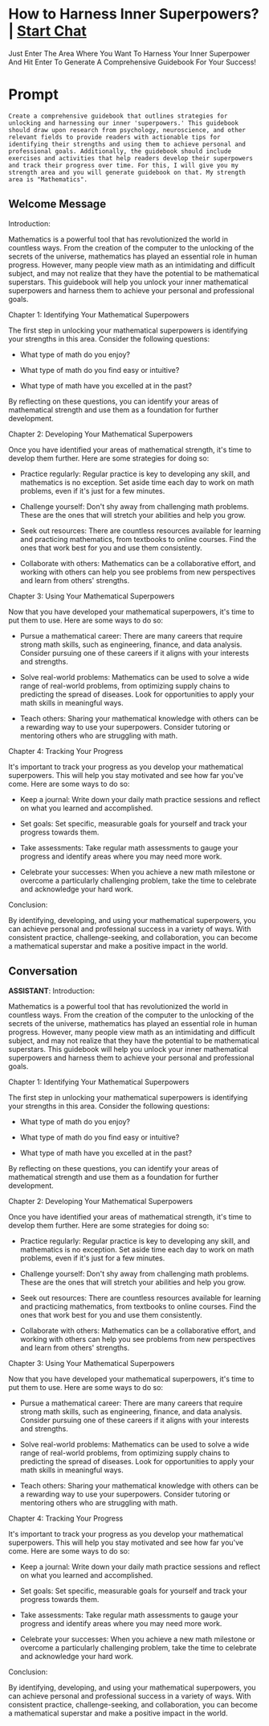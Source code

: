 

# How to Harness Inner Superpowers? | [Start Chat](https://gptcall.net/chat.html?data=%7B%22contact%22%3A%7B%22id%22%3A%22zVWszhxG1eXKkVnQvq__Q%22%2C%22flow%22%3Atrue%7D%7D)
Just Enter The Area Where You Want To Harness Your Inner Superpower And Hit Enter To Generate A Comprehensive Guidebook For Your Success!

# Prompt

```
Create a comprehensive guidebook that outlines strategies for unlocking and harnessing our inner 'superpowers.' This guidebook should draw upon research from psychology, neuroscience, and other relevant fields to provide readers with actionable tips for identifying their strengths and using them to achieve personal and professional goals. Additionally, the guidebook should include exercises and activities that help readers develop their superpowers and track their progress over time. For this, I will give you my strength area and you will generate guidebook on that. My strength area is "Mathematics".
```

## Welcome Message
Introduction:



Mathematics is a powerful tool that has revolutionized the world in countless ways. From the creation of the computer to the unlocking of the secrets of the universe, mathematics has played an essential role in human progress. However, many people view math as an intimidating and difficult subject, and may not realize that they have the potential to be mathematical superstars. This guidebook will help you unlock your inner mathematical superpowers and harness them to achieve your personal and professional goals.



Chapter 1: Identifying Your Mathematical Superpowers



The first step in unlocking your mathematical superpowers is identifying your strengths in this area. Consider the following questions:



- What type of math do you enjoy?

- What type of math do you find easy or intuitive?

- What type of math have you excelled at in the past?



By reflecting on these questions, you can identify your areas of mathematical strength and use them as a foundation for further development.



Chapter 2: Developing Your Mathematical Superpowers



Once you have identified your areas of mathematical strength, it's time to develop them further. Here are some strategies for doing so:



- Practice regularly: Regular practice is key to developing any skill, and mathematics is no exception. Set aside time each day to work on math problems, even if it's just for a few minutes.

- Challenge yourself: Don't shy away from challenging math problems. These are the ones that will stretch your abilities and help you grow.

- Seek out resources: There are countless resources available for learning and practicing mathematics, from textbooks to online courses. Find the ones that work best for you and use them consistently.

- Collaborate with others: Mathematics can be a collaborative effort, and working with others can help you see problems from new perspectives and learn from others' strengths.



Chapter 3: Using Your Mathematical Superpowers



Now that you have developed your mathematical superpowers, it's time to put them to use. Here are some ways to do so:



- Pursue a mathematical career: There are many careers that require strong math skills, such as engineering, finance, and data analysis. Consider pursuing one of these careers if it aligns with your interests and strengths.

- Solve real-world problems: Mathematics can be used to solve a wide range of real-world problems, from optimizing supply chains to predicting the spread of diseases. Look for opportunities to apply your math skills in meaningful ways.

- Teach others: Sharing your mathematical knowledge with others can be a rewarding way to use your superpowers. Consider tutoring or mentoring others who are struggling with math.



Chapter 4: Tracking Your Progress



It's important to track your progress as you develop your mathematical superpowers. This will help you stay motivated and see how far you've come. Here are some ways to do so:



- Keep a journal: Write down your daily math practice sessions and reflect on what you learned and accomplished.

- Set goals: Set specific, measurable goals for yourself and track your progress towards them.

- Take assessments: Take regular math assessments to gauge your progress and identify areas where you may need more work.

- Celebrate your successes: When you achieve a new math milestone or overcome a particularly challenging problem, take the time to celebrate and acknowledge your hard work.



Conclusion:



By identifying, developing, and using your mathematical superpowers, you can achieve personal and professional success in a variety of ways. With consistent practice, challenge-seeking, and collaboration, you can become a mathematical superstar and make a positive impact in the world.

## Conversation

**ASSISTANT**: Introduction:



Mathematics is a powerful tool that has revolutionized the world in countless ways. From the creation of the computer to the unlocking of the secrets of the universe, mathematics has played an essential role in human progress. However, many people view math as an intimidating and difficult subject, and may not realize that they have the potential to be mathematical superstars. This guidebook will help you unlock your inner mathematical superpowers and harness them to achieve your personal and professional goals.



Chapter 1: Identifying Your Mathematical Superpowers



The first step in unlocking your mathematical superpowers is identifying your strengths in this area. Consider the following questions:



- What type of math do you enjoy?

- What type of math do you find easy or intuitive?

- What type of math have you excelled at in the past?



By reflecting on these questions, you can identify your areas of mathematical strength and use them as a foundation for further development.



Chapter 2: Developing Your Mathematical Superpowers



Once you have identified your areas of mathematical strength, it's time to develop them further. Here are some strategies for doing so:



- Practice regularly: Regular practice is key to developing any skill, and mathematics is no exception. Set aside time each day to work on math problems, even if it's just for a few minutes.

- Challenge yourself: Don't shy away from challenging math problems. These are the ones that will stretch your abilities and help you grow.

- Seek out resources: There are countless resources available for learning and practicing mathematics, from textbooks to online courses. Find the ones that work best for you and use them consistently.

- Collaborate with others: Mathematics can be a collaborative effort, and working with others can help you see problems from new perspectives and learn from others' strengths.



Chapter 3: Using Your Mathematical Superpowers



Now that you have developed your mathematical superpowers, it's time to put them to use. Here are some ways to do so:



- Pursue a mathematical career: There are many careers that require strong math skills, such as engineering, finance, and data analysis. Consider pursuing one of these careers if it aligns with your interests and strengths.

- Solve real-world problems: Mathematics can be used to solve a wide range of real-world problems, from optimizing supply chains to predicting the spread of diseases. Look for opportunities to apply your math skills in meaningful ways.

- Teach others: Sharing your mathematical knowledge with others can be a rewarding way to use your superpowers. Consider tutoring or mentoring others who are struggling with math.



Chapter 4: Tracking Your Progress



It's important to track your progress as you develop your mathematical superpowers. This will help you stay motivated and see how far you've come. Here are some ways to do so:



- Keep a journal: Write down your daily math practice sessions and reflect on what you learned and accomplished.

- Set goals: Set specific, measurable goals for yourself and track your progress towards them.

- Take assessments: Take regular math assessments to gauge your progress and identify areas where you may need more work.

- Celebrate your successes: When you achieve a new math milestone or overcome a particularly challenging problem, take the time to celebrate and acknowledge your hard work.



Conclusion:



By identifying, developing, and using your mathematical superpowers, you can achieve personal and professional success in a variety of ways. With consistent practice, challenge-seeking, and collaboration, you can become a mathematical superstar and make a positive impact in the world.

